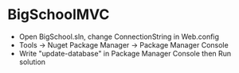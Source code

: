 # BigSchoolMVC
- Open BigSchool.sln, change ConnectionString in Web.config
- Tools -> Nuget Package Manager -> Package Manager Console
- Write "update-database" in Package Manager Console then Run solution
